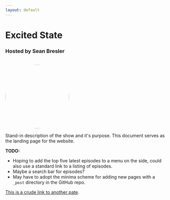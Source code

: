```yaml
---
layout: default
---
```


# Excited State
### Hosted by Sean Bresler

<br><img class="centered-and-cropped" width="200" height="200" style="border-radius:50%" src="{{site.profile | relative_url}}" >

Stand-in description of the show and it's purpose.  This document serves as the landing page for the website.  

**TODO:**
* Hoping to add the top five latest episodes to a menu on the side, could also use a standard link to a listing of episodes.  
* Maybe a search bar for episodes?  
* May have to adopt the minima scheme for adding new pages with a `_post` directory in the GitHub repo.

[This is a crude link to another pate](./another-page.html).
